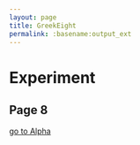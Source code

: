 ```yaml
---
layout: page
title: GreekEight
permalink: :basename:output_ext
---
```


# Experiment 
## Page 8

[go to Alpha](pageone.html)